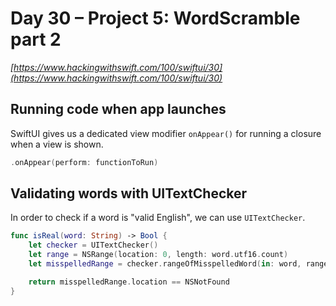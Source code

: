 # Day 30 – Project 5: WordScramble part 2

_[https://www.hackingwithswift.com/100/swiftui/30](https://www.hackingwithswift.com/100/swiftui/30)_

## Running code when app launches

SwiftUI gives us a dedicated view modifier `onAppear()` for running a closure when a view is shown.

```swift
.onAppear(perform: functionToRun)
```

## Validating words with UITextChecker

In order to check if a word is "valid English", we can use `UITextChecker`.

```swift
func isReal(word: String) -> Bool {
    let checker = UITextChecker()
    let range = NSRange(location: 0, length: word.utf16.count)
    let misspelledRange = checker.rangeOfMisspelledWord(in: word, range: range, startingAt: 0, wrap: false, language: "en")

    return misspelledRange.location == NSNotFound
}
```
